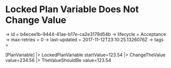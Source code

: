 # Locked Plan Variable Does Not Change Value

-> id = b4ecee1b-9444-41ae-b17e-ca2e3178d54b
-> lifecycle = Acceptance
-> max-retries = 0
-> last-updated = 2017-11-12T23:10:25.1326076Z
-> tags = 

[PlanVariable]
|> LockedPlanVariable startValue=123.54
|> ChangeTheValue value=234.56
|> TheValueShouldBe value=123.54
~~~
